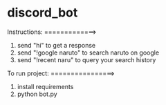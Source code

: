 # discord_bot

Instructions:
=============>
1. send "hi" to get a response
2. send "!google naruto" to search naruto on google
3. send "!recent naru" to query your search history

To run project:
================>
1. install requirements
2. python bot.py

